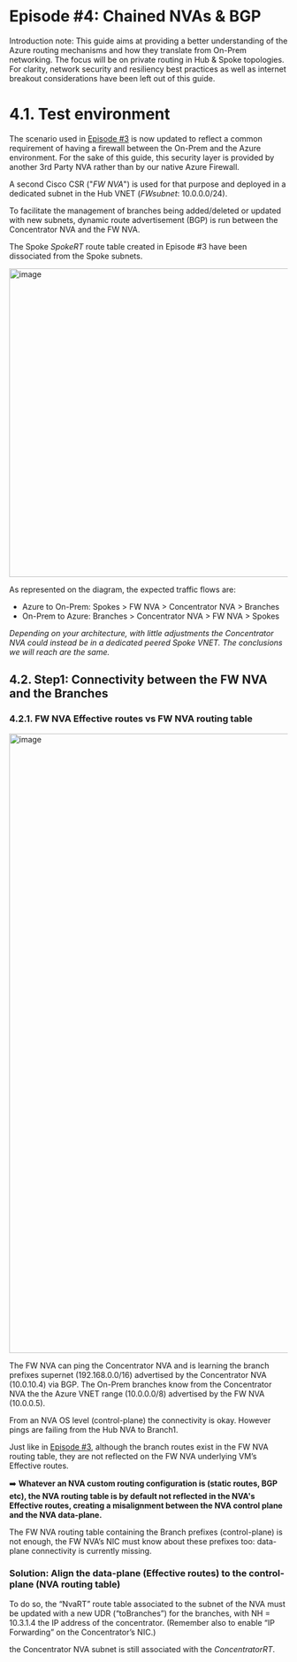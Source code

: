 # Episode #4: Chained NVAs & BGP

Introduction note: This guide aims at providing a better understanding of the Azure routing mechanisms and how they translate from On-Prem networking. The focus will be on private routing in Hub & Spoke topologies. For clarity, network security and resiliency best practices as well as internet breakout considerations have been left out of this guide.
##

# 4.1. Test environment

The scenario used in [Episode #3](https://github.com/cynthiatreger/az-routing-guide-ep3-nva-routing-fundamentals) is now updated to reflect a common requirement of having a firewall between the On-Prem and the Azure environment. For the sake of this guide, this security layer is provided by another 3rd Party NVA rather than by our native Azure Firewall.

A second Cisco CSR ("*FW NVA*") is used for that purpose and deployed in a dedicated subnet in the Hub VNET (*FWsubnet*: 10.0.0.0/24). 

To facilitate the management of branches being added/deleted or updated with new subnets, dynamic route advertisement (BGP) is run between the Concentrator NVA and the FW NVA.

The Spoke *SpokeRT* route table created in Episode #3 have been dissociated from the Spoke subnets.

<img width="558" alt="image" src="https://user-images.githubusercontent.com/110976272/215359023-0e9bc953-ba11-4f89-91dd-d078a4167f6c.png">

As represented on the diagram, the expected traffic flows are:
-	Azure to On-Prem: Spokes > FW NVA > Concentrator NVA > Branches
-	On-Prem to Azure: Branches > Concentrator NVA > FW NVA > Spokes

*Depending on your architecture, with little adjustments the Concentrator NVA could instead be in a dedicated peered Spoke VNET. The conclusions we will reach are the same.*

## 4.2.	Step1: Connectivity between the FW NVA and the Branches

### 4.2.1. FW NVA Effective routes vs FW NVA routing table

<img width="1120" alt="image" src="https://user-images.githubusercontent.com/110976272/215361316-aaf85bde-2c80-480a-80ae-95b91719fc4b.png">

The FW NVA can ping the Concentrator NVA and is learning the branch prefixes supernet (192.168.0.0/16) advertised by the Concentrator NVA (10.0.10.4) via BGP.
The On-Prem branches know from the Concentrator NVA the the Azure VNET range (10.0.0.0/8) advertised by the FW NVA (10.0.0.5).

From an NVA OS level (control-plane) the connectivity is okay. However pings are failing from the Hub NVA to Branch1.

Just like in [Episode #3](https://github.com/cynthiatreger/az-routing-guide-ep3-nva-routing-fundamentals/blob/main/README.md#311-nva-effective-routes--nva-routing-table-alignement), although the branch routes exist in the FW NVA routing table, they are not reflected on the FW NVA underlying VM’s Effective routes. 

:arrow_right: **Whatever an NVA custom routing configuration is (static routes, BGP etc), the NVA routing table is by default not reflected in the NVA's Effective routes, creating a misalignment between the NVA control plane and the NVA data-plane.**

The FW NVA routing table containing the Branch prefixes (control-plane) is not enough, the FW NVA’s NIC must know about these prefixes too: data-plane connectivity is currently missing.

### Solution: Align the data-plane (Effective routes) to the control-plane (NVA routing table)

To do so, the “NvaRT” route table associated to the subnet of the NVA must be updated with a new UDR (“toBranches”) for the branches, with NH = 10.3.1.4 the IP address of the concentrator. (Remember also to enable “IP Forwarding” on the Concentrator’s NIC.)


the Concentrator NVA subnet is still associated with the *ConcentratorRT*.
